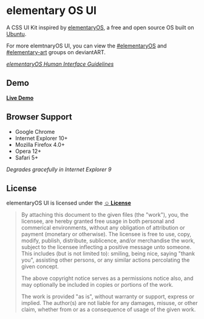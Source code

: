 # elementary OS UI

A CSS UI Kit inspired by [elementaryOS](http://elementaryos.org/), a free and open source OS built on [Ubuntu](http://www.ubuntu.com/).

For more elemtnaryOS UI, you can view the [#elementaryOS](http://elementaryos.deviantart.com/) and [#elementary-art](http://elementary-art.deviantart.com/) groups on deviantART.

*[elementaryOS Human Interface Guidelines](http://elementaryos.org/docs/human-interface-guidelines)*

## Demo

**[Live Demo](http://nateify.github.com/elementaryOS-UI/)**

## Browser Support

* Google Chrome
* Internet Explorer 10+
* Mozilla Firefox 4.0+
* Opera 12+
* Safari 5+

*Degrades gracefully in Internet Explorer 9*

## License

elementaryOS UI is licensed under the **[&#9786; License](http://licence.visualidiot.com/)**

> By attaching this document to the given files (the "work"), you, the licensee, are hereby granted free usage in both personal and commerical environments, without any obligation of attribution or payment (monetary or otherwise). The licensee is free to use, copy, modify, publish, distribute, sublicence, and/or merchandise the work, subject to the licensee inflecting a positive message unto someone. This includes (but is not limited to): smiling, being nice, saying "thank you", assisting other persons, or any similar actions percolating the given concept.
>
> The above copyright notice serves as a permissions notice also, and may optionally be included in copies or portions of the work.
>
> The work is provided "as is", without warranty or support, express or implied. The author(s) are not liable for any damages, misuse, or other claim, whether from or as a consequence of usage of the given work.
